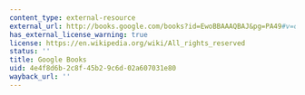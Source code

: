 ```yaml
---
content_type: external-resource
external_url: http://books.google.com/books?id=EwoBBAAAQBAJ&pg=PA49#v=onepage
has_external_license_warning: true
license: https://en.wikipedia.org/wiki/All_rights_reserved
status: ''
title: Google Books
uid: 4e4f8d6b-2c8f-45b2-9c6d-02a607031e80
wayback_url: ''
---
```

